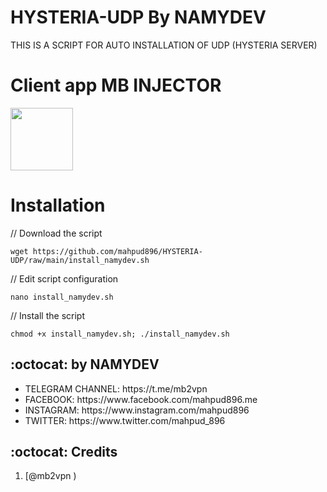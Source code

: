 # HYSTERIA-UDP By NAMYDEV

THIS IS A SCRIPT FOR AUTO INSTALLATION OF UDP (HYSTERIA SERVER) 



# Client app MB INJECTOR

<p>
<a href="https://play.google.com/store/apps/details?id=com.mb.injector"><img src="https://play.google.com/intl/en_us/badges/images/generic/en-play-badge.png" height="100"></a>
</p>


# Installation


// Download the script
```
wget https://github.com/mahpud896/HYSTERIA-UDP/raw/main/install_namydev.sh
```
// Edit script configuration 
```
nano install_namydev.sh
```
// Install the script
```
chmod +x install_namydev.sh; ./install_namydev.sh
```

## :octocat: by NAMYDEV
<ul>
 <li>TELEGRAM CHANNEL: https://t.me/mb2vpn</li>
 <li>FACEBOOK: https://www.facebook.com/mahpud896.me</li>
 <li>INSTAGRAM: https://www.instagram.com/mahpud896</li>
 <li>TWITTER: https://www.twitter.com/mahpud_896</li>
 
 </ul>
 
## :octocat: Credits

1. [@mb2vpn )
